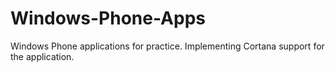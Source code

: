 # Windows-Phone-Apps
Windows Phone applications for practice.
Implementing Cortana support for the application.
